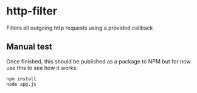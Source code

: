 # http-filter
Filters all outgoing http requests using a provided callback

## Manual test
Once finished, this should be published as a package to NPM but for now use this to see how it works:

    npm install
    node app.js

